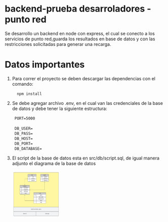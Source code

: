 ﻿# backend-prueba desarroladores - punto red
 
 Se desarrollo un backend en node con express, el cual se conecto a los servicios de punto red,guarda los resultados en base de datos y con las restricciones solicitadas para generar una recarga. 


# Datos importantes

1. Para correr el proyecto se deben descargar las dependencias con el comando:
                        
         npm install 
 
2. Se debe agregar archivo .env, en el cual van las credenciales de la base de datos y debe tener la siguiente estructura:

        PORT=5000

        DB_USER=
        DB_PASS=
        DB_HOST=
        DB_PORT=
        DB_DATABASE=
        
3. El script de la base de datos esta en src/db/script.sql, de igual manera adjunto el diagrama de la base de datos
 
     
    <img src="./readme-imgs/Modelo%20Base%20de%20datos.png" width="150" height="150">

